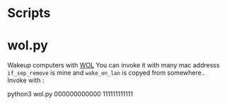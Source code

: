 Scripts
=======

# wol.py #
Wakeup computers with [WOL](http://en.wikipedia.org/wiki/Wake-on-LAN) 
You can invoke it with many mac addresss  
`if_sep_remove` is mine and `wake_on_lan` is copyed from somewhere..  
Invoke with :  

  python3 wol.py 000000000000 111111111111
